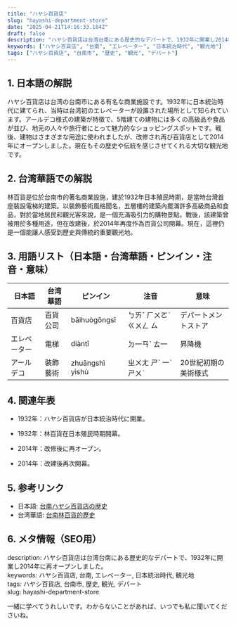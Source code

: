 ```yaml
---
title: "ハヤシ百貨店"
slug: "hayashi-department-store"
date: "2025-04-21T14:16:33.184Z"
draft: false
description: "ハヤシ百貨店は台湾台南にある歴史的なデパートで、1932年に開業し2014年に再オープンしました。"
keywords: ["ハヤシ百貨店", "台南", "エレベーター", "日本統治時代", "観光地"]
tags: ["ハヤシ百貨店", "台南市", "歴史", "観光", "デパート"]
---
```


## 1. 日本語の解説  
ハヤシ百貨店は台湾の台南市にある有名な商業施設です。1932年に日本統治時代に建てられ、当時は台湾初のエレベーターが設置された場所として知られています。アールデコ様式の建築が特徴で、5階建ての建物には多くの高級品や食品が並び、地元の人々や旅行者にとって魅力的なショッピングスポットです。戦後、建物はさまざまな用途に使われましたが、改修され再び百貨店として2014年にオープンしました。現在もその歴史や伝統を感じさせてくれる大切な観光地です。

## 2. 台湾華語での解説  
林百貨是位於台南市的著名商業設施，建於1932年日本殖民時期，是當時台灣首座裝設電梯的建築。以裝飾藝術風格聞名，五層樓的建築內擺滿許多高級商品和食品，對於當地居民和觀光客來說，是一個充滿吸引力的購物景點。戰後，該建築曾被用於多種用途，但在改建後，於2014年再度作為百貨公司開幕。現在，這裡仍是一個能讓人感受到歷史與傳統的重要觀光地。

## 3. 用語リスト（日本語・台湾華語・ピンイン・注音・意味）  
| 日本語     | 台湾華語   | ピンイン   | 注音     | 意味                  |
|----------|---------|---------|---------|---------------------|
| 百貨店     | 百貨公司  | bǎihuògōngsī | ㄅㄞˇ ㄏㄨㄛˋ ㄍㄨㄥ ㄙ | デパートメントストア          |
| エレベーター | 電梯      | diàntī    | ㄉ一ㄢˋ ㄊ一        | 昇降機                |
| アールデコ   | 裝飾藝術  | zhuāngshì yìshù | ㄓㄨㄤ ㄕˋ 一ˋ ㄕㄨˋ | 20世紀初期の美術様式         |

## 4. 関連年表  
- 1932年：ハヤシ百貨店が日本統治時代に開業。  
- 1932年：林百貨在日本殖民時期開幕。

- 2014年：改修後に再オープン。   
- 2014年：改建後再次開幕。

## 5. 参考リンク  
- 日本語: [台南ハヤシ百貨店の歴史](https://www.jalan.net/)
- 台湾華語: [台南林百貨的歷史](https://www.tripadvisor.com.tw/)

## 6. メタ情報（SEO用）  
description: ハヤシ百貨店は台湾台南にある歴史的なデパートで、1932年に開業し2014年に再オープンしました。  
keywords: ハヤシ百貨店, 台南, エレベーター, 日本統治時代, 観光地  
tags: ハヤシ百貨店, 台南市, 歴史, 観光, デパート  
slug: hayashi-department-store

一緒に学べてうれしいです。わからないことがあれば、いつでも私に聞いてくださいね。